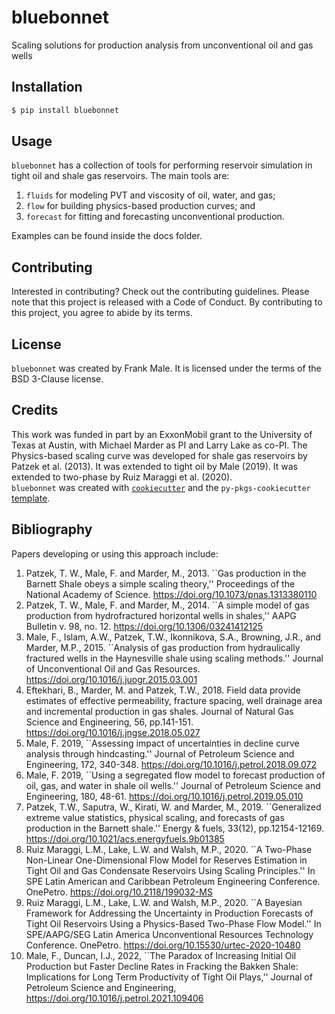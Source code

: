# bluebonnet

Scaling solutions for production analysis from unconventional oil and gas wells

## Installation

```bash
$ pip install bluebonnet
```

## Usage

`bluebonnet` has a collection of tools for performing reservoir simulation in tight oil and shale gas reservoirs. The main tools are:
1. `fluids` for modeling PVT and viscosity of oil, water, and gas;
2. `flow` for building physics-based production curves; and
3. `forecast` for fitting and forecasting unconventional production.

Examples can be found inside the docs folder.

## Contributing

Interested in contributing? Check out the contributing guidelines. Please note that this project is released with a Code of Conduct. By contributing to this project, you agree to abide by its terms.

## License

`bluebonnet` was created by Frank Male. It is licensed under the terms of the BSD 3-Clause license.

## Credits

This work was funded in part by an ExxonMobil grant to the University of Texas at Austin, with Michael Marder as PI and Larry Lake as co-PI. The Physics-based scaling curve was developed for shale gas reservoirs by Patzek et al. (2013). It was extended to tight oil by Male (2019). It was extended to two-phase by Ruiz Maraggi et al. (2020).  
`bluebonnet` was created with [`cookiecutter`](https://cookiecutter.readthedocs.io/en/latest/) and the `py-pkgs-cookiecutter` [template](https://github.com/py-pkgs/py-pkgs-cookiecutter).

## Bibliography
Papers developing or using this approach include:
1. Patzek, T. W., Male, F. and Marder, M., 2013. ``Gas production in the Barnett Shale obeys a simple scaling theory,'' Proceedings of the National Academy of Science. https://doi.org/10.1073/pnas.1313380110
2. Patzek, T. W., Male, F. and Marder, M., 2014. ``A simple model of gas production from hydrofractured horizontal wells in shales,'' AAPG Bulletin v. 98, no. 12. https://doi.org/10.1306/03241412125
3. Male, F.,  Islam, A.W., Patzek, T.W., Ikonnikova, S.A., Browning, J.R., and Marder, M.P., 2015. ``Analysis of gas production from hydraulically fractured wells in the Haynesville shale using scaling methods.''  Journal of Unconventional Oil and Gas Resources. https://doi.org/10.1016/j.juogr.2015.03.001
3. Eftekhari, B., Marder, M. and Patzek, T.W., 2018. Field data provide estimates of effective permeability, fracture spacing, well drainage area and incremental production in gas shales. Journal of Natural Gas Science and Engineering, 56, pp.141-151. https://doi.org/10.1016/j.jngse.2018.05.027
4.  Male, F. 2019, ``Assessing impact of uncertainties in decline curve analysis through hindcasting.'' Journal of Petroleum Science and Engineering, 172, 340-348. https://doi.org/10.1016/j.petrol.2018.09.072
5. Male, F. 2019, ``Using a segregated flow model to forecast production of oil, gas, and water in shale oil wells.'' Journal of Petroleum Science and Engineering, 180, 48-61. https://doi.org/10.1016/j.petrol.2019.05.010
5. Patzek, T.W., Saputra, W., Kirati, W. and Marder, M., 2019. ``Generalized extreme value statistics, physical scaling, and forecasts of gas production in the Barnett shale.'' Energy & fuels, 33(12), pp.12154-12169. https://doi.org/10.1021/acs.energyfuels.9b01385
5. Ruiz Maraggi, L.M., Lake, L.W. and Walsh, M.P., 2020. ``A Two-Phase Non-Linear One-Dimensional Flow Model for Reserves Estimation in Tight Oil and Gas Condensate Reservoirs Using Scaling Principles.'' In SPE Latin American and Caribbean Petroleum Engineering Conference. OnePetro. https://doi.org/10.2118/199032-MS
5. Ruiz Maraggi, L.M., Lake, L.W. and Walsh, M.P., 2020. ``A Bayesian Framework for Addressing the Uncertainty in Production Forecasts of Tight Oil Reservoirs Using a Physics-Based Two-Phase Flow Model.'' In SPE/AAPG/SEG Latin America Unconventional Resources Technology Conference. OnePetro. https://doi.org/10.15530/urtec-2020-10480
6. Male, F., Duncan, I.J., 2022, ``The Paradox of Increasing Initial Oil Production but Faster Decline Rates in Fracking the Bakken Shale: Implications for Long Term Productivity of Tight Oil Plays,'' Journal of Petroleum Science and Engineering, https://doi.org/10.1016/j.petrol.2021.109406
